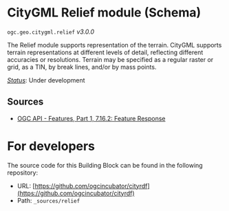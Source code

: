 
# CityGML Relief module (Schema)

`ogc.geo.citygml.relief` *v3.0.0*

The Relief module supports representation of the terrain. CityGML supports terrain representations at different levels of detail, reflecting different accuracies or resolutions. Terrain may be specified as a regular raster or grid, as a TIN, by break lines, and/or by mass points.

[*Status*](http://www.opengis.net/def/status): Under development

## Sources

* [OGC API - Features, Part 1, 7.16.2: Feature Response](https://docs.ogc.org/is/17-069r3/17-069r3.html#_response_7)

# For developers

The source code for this Building Block can be found in the following repository:

* URL: [https://github.com/ogcincubator/cityrdf](https://github.com/ogcincubator/cityrdf)
* Path: `_sources/relief`


